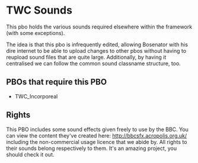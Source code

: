 # TWC Sounds
This pbo holds the various sounds required elsewhere within the framework (with some exceptions).

The idea is that this pbo is infrequently edited, allowing Bosenator with his dire internet to be able to upload changes to other pbos without having to reupload sound files that are quite large. Additionally, by having it centralised we can follow the common sound classname structure, too.

## PBOs that require this PBO
* TWC_Incorporeal

## Rights
This PBO includes some sound effects given freely to use by the BBC. You can view the content they've created here: http://bbcsfx.acropolis.org.uk/ including the non-commercial usage licence that we abide by. All rights to their sounds belong respectively to them. It's an amazing project, you should check it out.